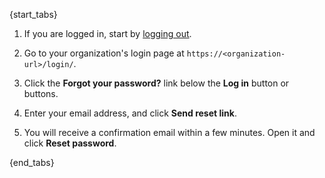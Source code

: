 {start_tabs}

1. If you are logged in, start by [logging out](/help/logging-out).

2. Go to your organization's login page at `https://<organization-url>/login/`.

3. Click the **Forgot your password?** link below the **Log in** button or
   buttons.

4. Enter your email address, and click **Send reset link**.

5. You will receive a confirmation email within a few minutes. Open it and click
   **Reset password**.

{end_tabs}
